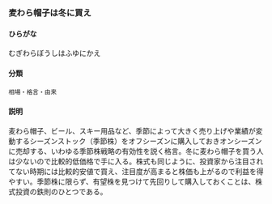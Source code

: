 <div style="display:none;">

## [あ行](securities-terms?id=あ行)
## [か行](securities-terms?id=か行)
## [さ行](securities-terms?id=さ行)
## [た行](securities-terms?id=た行)
## [な行](securities-terms?id=な行)
## [は行](securities-terms?id=は行)
## [ま行](securities-terms?id=ま行)

</div>

### 麦わら帽子は冬に買え

#### ひらがな

むぎわらぼうしはふゆにかえ

#### 分類

`相場・格言・由来`

#### 説明

麦わら帽子、ビール、スキー用品など、季節によって大きく売り上げや業績が変動するシーズンストック（季節株）をオフシーズンに購入しておきオンシーズンに売却する、いわゆる季節株戦略の有効性を説く格言。冬に麦わら帽子を買う人は少ないので比較的低価格で手に入る。株式も同じように、投資家から注目されてない時期には比較的安値で買え、注目度が高まると株価も上がるので利益を得やすい。季節株に限らず、有望株を見つけて先回りして購入しておくことは、株式投資の鉄則のひとつである。

<div style="display:none;">

## [や行](securities-terms?id=や行)
## [ら行](securities-terms?id=ら行)
## [わ行](securities-terms?id=わ行)
## [英数字・記号](securities-terms?id=英数字・記号)

</div>

